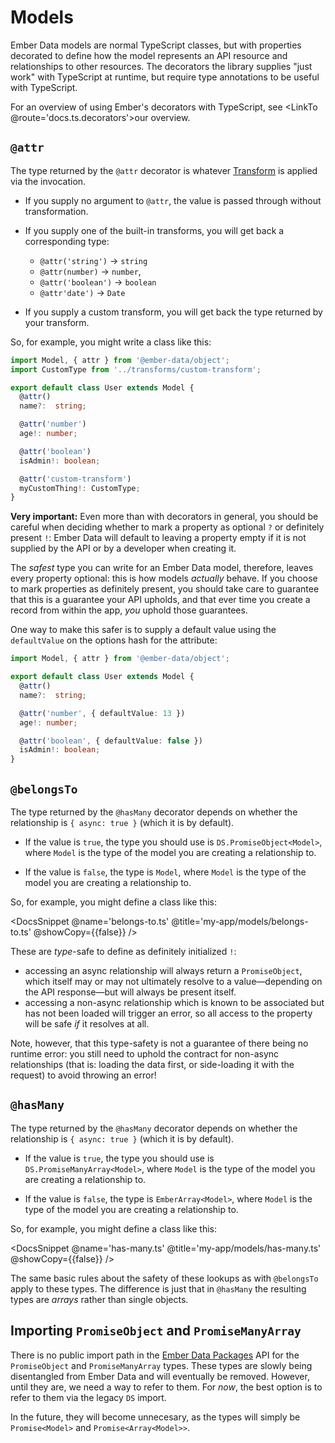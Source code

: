 # Models

Ember Data models are normal TypeScript classes, but with properties decorated to define how the model represents an API resource and relationships to other resources. The decorators the library supplies "just work" with TypeScript at runtime, but require type annotations to be useful with TypeScript.

For an overview of using Ember's decorators with TypeScript, see <LinkTo @route='docs.ts.decorators'>our overview</LinkTo>.

## `@attr`

The type returned by the `@attr` decorator is whatever [Transform](https://api.emberjs.com/ember-data/release/classes/Transform) is applied via the invocation.

- If you supply no argument to `@attr`, the value is passed through without transformation.

- If you supply one of the built-in transforms, you will get back a corresponding type:
    - `@attr('string')` → `string`
    - `@attr(number)` → `number`, 
    - `@attr('boolean')` → `boolean`
    - `@attr'date')` → `Date`

- If you supply a custom transform, you will get back the type returned by your transform.

So, for example, you might write a class like this:

```ts
import Model, { attr } from '@ember-data/object';
import CustomType from '../transforms/custom-transform';

export default class User extends Model {
  @attr()
  name?:  string;

  @attr('number')
  age!: number;

  @attr('boolean')
  isAdmin!: boolean;

  @attr('custom-transform')
  myCustomThing!: CustomType;
}
```

**Very important:** Even more than with decorators in general, you should be careful when deciding whether to mark a property as optional `?` or definitely present `!`: Ember Data will default to leaving a property empty if it is not supplied by the API or by a developer when creating it.

The *safest* type you can write for an Ember Data model, therefore, leaves every property optional: this is how models *actually* behave. If you choose to mark properties as definitely present, you should take care to guarantee that this is a guarantee your API upholds, and that ever time you create a record from within the app, *you* uphold those guarantees.

One way to make this safer is to supply a default value using the `defaultValue` on the options hash for the attribute:

```ts
import Model, { attr } from '@ember-data/object';

export default class User extends Model {
  @attr()
  name?:  string;

  @attr('number', { defaultValue: 13 })
  age!: number;

  @attr('boolean', { defaultValue: false })
  isAdmin!: boolean;
}
```

## `@belongsTo`


The type returned by the `@hasMany` decorator depends on whether the relationship is `{ async: true }` (which it is by default).

- If the value is `true`, the type you should use is `DS.PromiseObject<Model>`, where `Model` is the type of the model you are creating a relationship to.

- If the value is `false`, the type is `Model`, where `Model` is the type of the model you are creating a relationship to.

So, for example, you might define a class like this:

<DocsSnippet @name='belongs-to.ts' @title='my-app/models/belongs-to.ts' @showCopy={{false}} />

These are *type*-safe to define as definitely initialized `!`:

- accessing an async relationship will always return a `PromiseObject`, which itself may or may not ultimately resolve to a value—depending on the API response—but will always be present itself.
- accessing a non-async relationship which is known to be associated but has not been loaded will trigger an error, so all access to the property will be safe *if* it resolves at all.

Note, however, that this type-safety is not a guarantee of there being no runtime error: you still need to uphold the contract for non-async relationships (that is: loading the data first, or side-loading it with the request) to avoid throwing an error!

## `@hasMany`

The type returned by the `@hasMany` decorator depends on whether the relationship is `{ async: true }` (which it is by default).

- If the value is `true`, the type you should use is `DS.PromiseManyArray<Model>`, where `Model` is the type of the model you are creating a relationship to.

- If the value is `false`, the type is `EmberArray<Model>`, where `Model` is the type of the model you are creating a relationship to.

So, for example, you might define a class like this:

<DocsSnippet @name='has-many.ts' @title='my-app/models/has-many.ts' @showCopy={{false}} />

The same basic rules about the safety of these lookups as with `@belongsTo` apply to these types. The difference is just that in `@hasMany` the resulting types are *arrays* rather than single objects.

## Importing `PromiseObject` and `PromiseManyArray`

There is no public import path in the [Ember Data Packages](https://emberjs.github.io/rfcs/0395-ember-data-packages.html) API for the `PromiseObject` and `PromiseManyArray` types. These types are slowly being disentangled from Ember Data and will eventually be removed. However, until they are, we need a way to refer to them. For *now*, the best option is to refer to them via the legacy `DS` import.

In the future, they will become unnecesary, as the types will simply be `Promise<Model>` and `Promise<Array<Model>>`.
